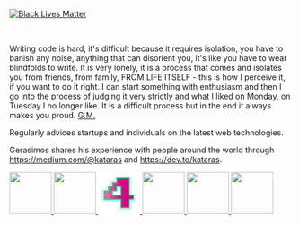 [![Black Lives Matter](https://iris-go.com/images/blacklivesmatter_banner.png)](https://support.eji.org/give/153413/#!/donation/checkout)

<br/>

Writing code is hard, it's difficult because it requires isolation, you have to banish any noise, anything that can disorient you, it's like you have to wear blindfolds to write. It is very lonely, it is a process that comes and isolates you from friends, from family, FROM LIFE ITSELF - this is how I perceive it, if you want to do it right. I can start something with enthusiasm and then I go into the process of judging it very strictly and what I liked on Monday, on Tuesday I no longer like. It is a difficult process but in the end it always makes you proud.
<ins>[G.M.](https://www.facebook.com/makismaropoulos/posts/10224965766197770)<ins>

Regularly advices startups and individuals on the latest web technologies.

<!-- <a href="https://bit.ly/2DRJEXJ" target="_new">
  <img align="left" src="https://github-readme-stats.vercel.app/api?username=kataras&show_icons=true&theme=default" />
</a>

<a href="https://bit.ly/2DRJEXJ" target="_new">
  <img align="left" src="https://github-readme-stats.vercel.app/api/top-langs/?username=kataras&layout=compact" />
</a> -->



<!-- - [Iris Web Framework](https://github.com/kataras/iris)
- [HTTP/2 2020 Server Benchmarking tool](https://github.com/kataras/server-benchmarks)
- [Websocket Framework written in Go](https://github.com/kataras/neffos)
- [Fast and light HTTP router for Go](https://github.com/kataras/muxie)
- [Go-idiomatic View Engine](https://github.com/kataras/blocks)
- [Public URLs for exposing your local web server](https://github.com/kataras/tunnel)
- [Flexible and easy to use HTTP File Server for Go](https://github.com/kataras/httpfs)
- [Semver versioning for your Go APIs](https://github.com/kataras/versioning)
- [Sitemap Protocol implementation for Go](https://github.com/kataras/sitemap)
- [Use HTTP verbs in places where the client doesn't support it](https://github.com/kataras/methodoverride)
- [Logging Go Applications](https://github.com/kataras/golog)
- [The one and only hCaptcha package for Go](https://github.com/kataras/hcaptcha)
- [Unique Identifier for each HTTP request](https://github.com/kataras/requestid)
- [Extract the real HTTP client's Remote IP Address](https://github.com/kataras/realip)
- [Compression for Go (web) applications](https://github.com/kataras/compress)
- [Localization and internationalization support for Go](https://github.com/kataras/i18n) -->

Gerasimos shares his experience with people around the world through https://medium.com/@kataras and https://dev.to/kataras.

<p>
  <a href="https://dev.to/badge/five-year-club" target="_blank">
    <img with="75" style="width:75px;max-width:75px;height:75px" height="75" src="https://res.cloudinary.com/practicaldev/image/fetch/s--_2K1hVXo--/c_limit,f_auto,fl_progressive,q_80,w_180/https://dev-to-uploads.s3.amazonaws.com/uploads/badge/badge_image/91/5-year-badge-draft-v1.png" />
  </a>

  <a href="https://bit.ly/2DziHIH" target="_blank">
    <img with="75" style="width:75px;max-width:75px;height:75px" height="75" src="https://raw.githubusercontent.com/kataras/kataras/master/dev_to_top7-badge.png" />
  </a>

  <a href="https://dev.to/badge/four-year-club" target="_blank">
    <img with="75" style="width:75px;max-width:75px;height:75px" height="75" src="https://raw.githubusercontent.com/kataras/kataras/master/dev_to_4yearclub.png" />
  </a>

  <a href="https://bit.ly/3is7GaL" target="_blank">
    <img with="75" style="width:75px;max-width:75px;height:75px" height="75" src="https://raw.githubusercontent.com/kataras/kataras/master/dev_to_3yearclub.png" />
  </a>

  <a href="https://bit.ly/3itibeh" target="_blank">
    <img with="75" style="width:75px;max-width:75px;height:75px" height="75" src="https://raw.githubusercontent.com/kataras/kataras/master/dev_to_2yearclub.png" />
  </a>

  <a href="https://bit.ly/2PzfhIr" target="_blank">
    <img with="75" style="width:75px;max-width:75px;height:75px" height="75" src="https://raw.githubusercontent.com/kataras/kataras/master/dev_to_1yearclub.png" />
  </a>
</p>

<!-- - [Go vs .NET Core in terms of HTTP performance](https://medium.com/hackernoon/go-vs-net-core-in-terms-of-http-performance-7535a61b67b8)
- [Iris Go vs .NET Core Kestrel in terms of HTTP performance](https://medium.com/hackernoon/iris-go-vs-net-core-kestrel-in-terms-of-http-performance-806195dc93d5)
- [How to Turn an Android Device into a Web Server](https://twitter.com/ThePracticalDev/status/892022594031017988)
- [A URL Shortener Service using Go, Iris and Bolt](https://dev.to/kataras/a-url-shortener-service-using-go-iris-and-bolt-3h9m)
- [A Todo MVC Application using Iris and Vue.js](https://medium.com/hackernoon/a-todo-mvc-application-using-iris-and-vue-js-5019ff870064)
- [How to build a file upload form using DropzoneJS and Go](https://medium.com/hackernoon/how-to-build-a-file-upload-form-using-dropzonejs-and-go-8fb9f258a991)
- [How to display existing files on server using DropzoneJS and Go](https://medium.com/hackernoon/how-to-display-existing-files-on-server-using-dropzonejs-and-go-53e24b57ba19) -->

<!-- <br/>
He is always available for you...

<br/><br/>

[![LinkedIn](https://raw.githubusercontent.com/kataras/kataras/master/linkedin-icon.png)](https://www.linkedin.com/in/gerasimos-maropoulos/) &nbsp;&nbsp; [![Twitter](https://raw.githubusercontent.com/kataras/kataras/master/twitter-icon.png)](https://twitter.com/makismaropoulos) -->
